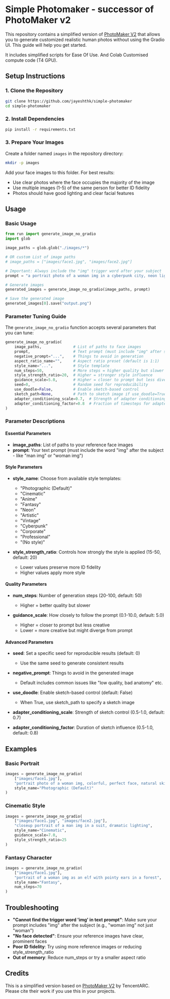 # Simple Photomaker - successor of PhotoMaker v2

This repository contains a simplified version of [PhotoMaker V2](https://github.com/TencentARC/PhotoMaker) that allows you to generate customized realistic human photos without using the Gradio UI. This guide will help you get started.

It includes simplified scripts for Ease Of Use. And Colab Customised compute code (T4 GPU).

## Setup Instructions

### 1. Clone the Repository

```bash
git clone https://github.com/jayeshthk/simple-photomaker
cd simple-photomaker
```

### 2. Install Dependencies

```bash
pip install -r requirements.txt
```

### 3. Prepare Your Images

Create a folder named `images` in the repository directory:

```bash
mkdir -p images
```

Add your face images to this folder. For best results:

- Use clear photos where the face occupies the majority of the image
- Use multiple images (1-5) of the same person for better ID fidelity
- Photos should have good lighting and clear facial features

## Usage

### Basic Usage

```python
from run import generate_image_no_gradio
import glob

image_paths = glob.glob("./images/*")

# OR custom List of image paths
# image_paths = ["images/face1.jpg", "images/face2.jpg"]

# Important: Always include the "img" trigger word after your subject
prompt = "a portrait photo of a woman img in a cyberpunk city, neon lights"

# Generate images
generated_images = generate_image_no_gradio(image_paths, prompt)

# Save the generated image
generated_images[0].save("output.png")
```

### Parameter Tuning Guide

The `generate_image_no_gradio` function accepts several parameters that you can tune:

```python
generate_image_no_gradio(
    image_paths,              # List of paths to face images
    prompt,                   # Text prompt (must include "img" after subject)
    negative_prompt="...",    # Things to avoid in generation
    aspect_ratio_name="",     # Aspect ratio preset (default is 1:1)
    style_name="...",         # Style template
    num_steps=50,             # More steps = higher quality but slower
    style_strength_ratio=20,  # Higher = stronger style influence
    guidance_scale=5.0,       # Higher = closer to prompt but less diversity
    seed=0,                   # Random seed for reproducibility
    use_doodle=False,         # Enable sketch-based control
    sketch_path=None,         # Path to sketch image if use_doodle=True
    adapter_conditioning_scale=0.7,  # Strength of adapter conditioning
    adapter_conditioning_factor=0.8  # Fraction of timesteps for adapter
)
```

### Parameter Descriptions

#### Essential Parameters

- **image_paths**: List of paths to your reference face images
- **prompt**: Your text prompt (must include the word "img" after the subject - like "man img" or "woman img")

#### Style Parameters

- **style_name**: Choose from available style templates:

  - "Photographic (Default)"
  - "Cinematic"
  - "Anime"
  - "Fantasy"
  - "Neon"
  - "Artistic"
  - "Vintage"
  - "Cyberpunk"
  - "Corporate"
  - "Professional"
  - "(No style)"

- **style_strength_ratio**: Controls how strongly the style is applied (15-50, default: 20)
  - Lower values preserve more ID fidelity
  - Higher values apply more style

#### Quality Parameters

- **num_steps**: Number of generation steps (20-100, default: 50)

  - Higher = better quality but slower

- **guidance_scale**: How closely to follow the prompt (0.1-10.0, default: 5.0)
  - Higher = closer to prompt but less creative
  - Lower = more creative but might diverge from prompt

#### Advanced Parameters

- **seed**: Set a specific seed for reproducible results (default: 0)

  - Use the same seed to generate consistent results

- **negative_prompt**: Things to avoid in the generated image

  - Default includes common issues like "low quality, bad anatomy" etc.

- **use_doodle**: Enable sketch-based control (default: False)

  - When True, use sketch_path to specify a sketch image

- **adapter_conditioning_scale**: Strength of sketch control (0.5-1.0, default: 0.7)
- **adapter_conditioning_factor**: Duration of sketch influence (0.5-1.0, default: 0.8)

## Examples

### Basic Portrait

```python
images = generate_image_no_gradio(
    ["images/face1.jpg"],
    "portrait photo of a woman img, colorful, perfect face, natural skin",
    style_name="Photographic (Default)"
)
```

### Cinematic Style

```python
images = generate_image_no_gradio(
    ["images/face1.jpg", "images/face2.jpg"],
    "closeup portrait of a man img in a suit, dramatic lighting",
    style_name="Cinematic",
    guidance_scale=7.0,
    style_strength_ratio=25
)
```

### Fantasy Character

```python
images = generate_image_no_gradio(
    ["images/face1.jpg"],
    "portrait of a woman img as an elf with pointy ears in a forest",
    style_name="Fantasy",
    num_steps=70
)
```

## Troubleshooting

- **"Cannot find the trigger word 'img' in text prompt"**: Make sure your prompt includes "img" after the subject (e.g., "woman img" not just "woman")
- **"No face detected"**: Ensure your reference images have clear, prominent faces
- **Poor ID fidelity**: Try using more reference images or reducing style_strength_ratio
- **Out of memory**: Reduce num_steps or try a smaller aspect ratio

## Credits

This is a simplified version based on [PhotoMaker V2](https://github.com/TencentARC/PhotoMaker) by TencentARC. Please cite their work if you use this in your projects.
